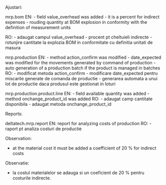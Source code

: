 Ajustari:

mrp.bom EN: - field value_overhead was added - it is a percent for indirect expenses - rouding quantity at BOM explosion
in conformity with the definition of measurement units

RO: - adaugat campul value_overhead - procent pt cheltuieli indirecte - rotunjire cantitate la explozia BOM in
conformitate cu definitia unitati de masura

mrp.production EN: - method action_confirm was modified - date_expected was modified for the movements generated by
command of production - auto generation of a production batch if the product is managed in batches RO: - modificat
metoda action_confirm - modificare date_expected pentru miscarile generate de comanda de productie - generarea automata
a unui lot de productie daca produsul este gestionat in loturi

mrp.production.product.line EN: - field available quantity was added - method onchange_product_id was added RO: -
adaugat camp cantitate disponibila - adaugat metoda onchange_product_id

Reports:

deltatech.mrp.report EN: report for analyzing costs of production RO: - raport pt analiza costuri de productie

Observation:

- at the material cost it must be added a coefficient of 20 % for indirect costs

Observatie:

- la costul materialelor se adauga si un coeficient de 20 % pentru costurile indirecte.
